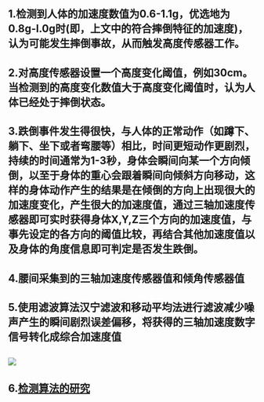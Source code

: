 ## 1.检测到人体的加速度数值为0.6-1.1g，优选地为0.8g-l.0g时(即，上文中的符合摔倒特征的加速度)，认为可能发生摔倒事故，从而触发高度传感器工作。

## 2.对高度传感器设置一个高度变化阈值，例如30cm。当检测到的高度变化数值大于高度变化阈值时，认为人体已经处于摔倒状态。

## 3.跌倒事件发生得很快，与人体的正常动作（如蹲下、躺下、坐下或者弯腰等）相比，时间更短动作更剧烈，持续的时间通常为1-3秒，身体会瞬间向某一个方向倾倒，以至于身体的重心会跟着瞬间向倾斜方向移动，这样的身体动作产生的结果是在倾倒的方向上出现很大的加速度变化，产生很大的加速度值，通过三轴加速度传感器即可实时获得身体X,Y,Z三个方向的加速度值，与事先设定的各方向的阈值比较，再结合其他加速度值以及身体的角度信息即可判定是否发生跌倒。

## 4.腰间采集到的三轴加速度传感器值和倾角传感器值

## 5.使用滤波算法汉宁滤波和移动平均法进行滤波减少噪声产生的瞬间剧烈误差偏移，将获得的三轴加速度数字信号转化成综合加速度值

## ![](https://patentimages.storage.googleapis.com/a6/38/fc/c5f974bb973e84/CN102657533BD00092.png)

## 6.[检测算法的研究](http://www.arocmag.com/getarticle/?aid=a7954d133cd216f8)
